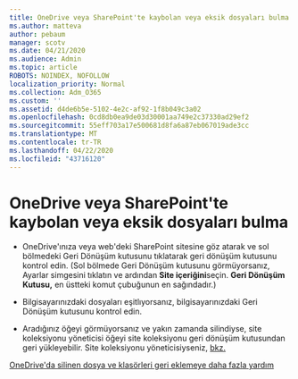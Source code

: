 ```yaml
---
title: OneDrive veya SharePoint'te kaybolan veya eksik dosyaları bulma
ms.author: matteva
author: pebaum
manager: scotv
ms.date: 04/21/2020
ms.audience: Admin
ms.topic: article
ROBOTS: NOINDEX, NOFOLLOW
localization_priority: Normal
ms.collection: Adm_O365
ms.custom: ''
ms.assetid: d4de6b5e-5102-4e2c-af92-1f8b049c3a02
ms.openlocfilehash: 0cd8db0ea9de03d30001aa749e2c37330ad29ef2
ms.sourcegitcommit: 55eff703a17e500681d8fa6a87eb067019ade3cc
ms.translationtype: MT
ms.contentlocale: tr-TR
ms.lasthandoff: 04/22/2020
ms.locfileid: "43716120"
---
```

# <a name="find-lost-or-missing-files-in-onedrive-or-sharepoint"></a>OneDrive veya SharePoint'te kaybolan veya eksik dosyaları bulma

- OneDrive'ınıza veya web'deki SharePoint sitesine göz atarak ve sol bölmedeki Geri Dönüşüm kutusunu tıklatarak geri dönüşüm kutusunu kontrol edin. (Sol bölmede Geri Dönüşüm kutusunu görmüyorsanız, Ayarlar simgesini tıklatın ve ardından **Site içeriğini**seçin. **Geri Dönüşüm Kutusu,** en üstteki komut çubuğunun en sağındadır.) 
    
- Bilgisayarınızdaki dosyaları eşitlıyorsanız, bilgisayarınızdaki Geri Dönüşüm kutusunu kontrol edin. 
    
- Aradığınız öğeyi görmüyorsanız ve yakın zamanda silindiyse, site koleksiyonu yöneticisi öğeyi site koleksiyonu geri dönüşüm kutusundan geri yükleyebilir. Site koleksiyonu yöneticisiyseniz, [bkz.](https://go.microsoft.com/fwlink/?linkid=866439)
    
[OneDrive'da silinen dosya ve klasörleri geri eklemeye daha fazla yardım](https://go.microsoft.com/fwlink/?linkid=872872)
  

